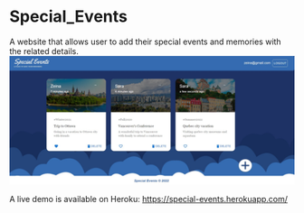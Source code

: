 # Special_Events

A website that allows user to add their special events and memories with the related details.
![screenshot](/screenshot.jpg?raw=true "user main page")

A live demo is available on Heroku: https://special-events.herokuapp.com/



